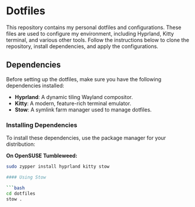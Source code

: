 
# Dotfiles

This repository contains my personal dotfiles and configurations. These files are used to configure my environment, including Hyprland, Kitty terminal, and various other tools. Follow the instructions below to clone the repository, install dependencies, and apply the configurations.

## Dependencies

Before setting up the dotfiles, make sure you have the following dependencies installed:

- **Hyprland**: A dynamic tiling Wayland compositor.
- **Kitty**: A modern, feature-rich terminal emulator.
- **Stow**: A symlink farm manager used to manage dotfiles.

### Installing Dependencies

To install these dependencies, use the package manager for your distribution:

**On OpenSUSE Tumbleweed:**

```bash
sudo zypper install hyprland kitty stow

#### Using Stow

```bash
cd dotfiles
stow .
